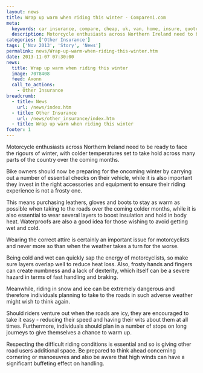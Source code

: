 ```yaml
---
layout: news
title: Wrap up warm when riding this winter - Compareni.com
meta:
  keywords: car insurance, compare, cheap, uk, van, home, insure, quotes, online, comparison, bike, loans, life
  description: Motorcycle enthusiasts across Northern Ireland need to be ready to face the rigours of winter, with colder temperatures set to take hold across many p
categories: ['Other Insurance']
tags: ['Nov 2013', 'Story', 'News']
permalink: news/Wrap-up-warm-when-riding-this-winter.htm
date: 2013-11-07 07:30:00
news:
  title: Wrap up warm when riding this winter
  image: 7078408
  feed: Axonn
  call_to_actions:
    - Other Insurance
breadcrumb:
  - title: News
    url: /news/index.htm
  - title: Other Insurance
    url: /news/other_insurance/index.htm
  - title: Wrap up warm when riding this winter
footer: 1
---
```


Motorcycle enthusiasts across Northern Ireland need to be ready to face the rigours of winter, with colder temperatures set to take hold across many parts of the country over the coming months.

Bike owners should now be preparing for the oncoming winter by carrying out a number of essential checks on their vehicle, while it is also important they invest in the right accessories and equipment to ensure their riding experience is not a frosty one.

This means purchasing leathers, gloves and boots to stay as warm as possible when taking to the roads over the coming colder months, while it is also essential to wear several layers to boost insulation and hold in body heat. Waterproofs are also a good idea for those wishing to avoid getting wet and cold.

Wearing the correct attire is certainly an important issue for motorcyclists and never more so than when the weather takes a turn for the worse.

Being cold and wet can quickly sap the energy of motorcyclists, so make sure layers overlap well to reduce heat loss. Also, frosty hands and fingers can create numbness and a lack of dexterity, which itself can be a severe hazard in terms of fast handling and braking.

Meanwhile, riding in snow and ice can be extremely dangerous and therefore individuals planning to take to the roads in such adverse weather might wish to think again.

Should riders venture out when the roads are icy, they are encouraged to take it easy - reducing their speed and having their wits about them at all times. Furthermore, individuals should plan in a number of stops on long journeys to give themselves a chance to warm up.

Respecting the difficult riding conditions is essential and so is giving other road users additional space. Be prepared to think ahead concerning cornering or manoeuvres and also be aware that high winds can have a significant buffeting effect on handling.
